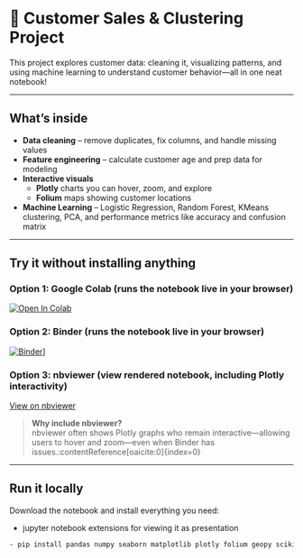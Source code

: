 # 🛒 Customer Sales & Clustering Project

This project explores customer data: cleaning it, visualizing patterns, and using machine learning to understand customer behavior—all in one neat notebook!

---

##  What’s inside

- **Data cleaning** – remove duplicates, fix columns, and handle missing values
- **Feature engineering** – calculate customer age and prep data for modeling
- **Interactive visuals**
  - **Plotly** charts you can hover, zoom, and explore
  - **Folium** maps showing customer locations
- **Machine Learning** – Logistic Regression, Random Forest, KMeans clustering, PCA, and performance metrics like accuracy and confusion matrix

---

##  Try it without installing anything

### Option 1: Google Colab (runs the notebook live in your browser)

[![Open In Colab](https://colab.research.google.com/assets/colab-badge.svg)](https://colab.research.google.com/github/Hafizulloevich/Projects/blob/main/Final_Exam_GBI.ipynb)


### Option 2: Binder (runs the notebook live in your browser)
[![Binder](https://mybinder.org/badge_logo.svg)](https://mybinder.org/v2/gh/Hafizulloevich/Projects/master?labpath=sales_clustering%2FFinal_Exam_GBI.ipynb)]


### Option 3: nbviewer (view rendered notebook, including Plotly interactivity)
[View on nbviewer](https://nbviewer.org/github/Hafizulloevich/Projects/blob/master/Projects/sales_clustering/Final_Exam_GBI.ipynb)

> **Why include nbviewer?**  
> nbviewer often shows Plotly graphs who remain interactive—allowing users to hover and zoom—even when Binder has issues.:contentReference[oaicite:0]{index=0}

---

##  Run it locally

Download the notebook and install everything you need:
- jupyter notebook extensions for viewing it as presentation
```bash
- pip install pandas numpy seaborn matplotlib plotly folium geopy scikit-learn xgboost scipy python-pptx
